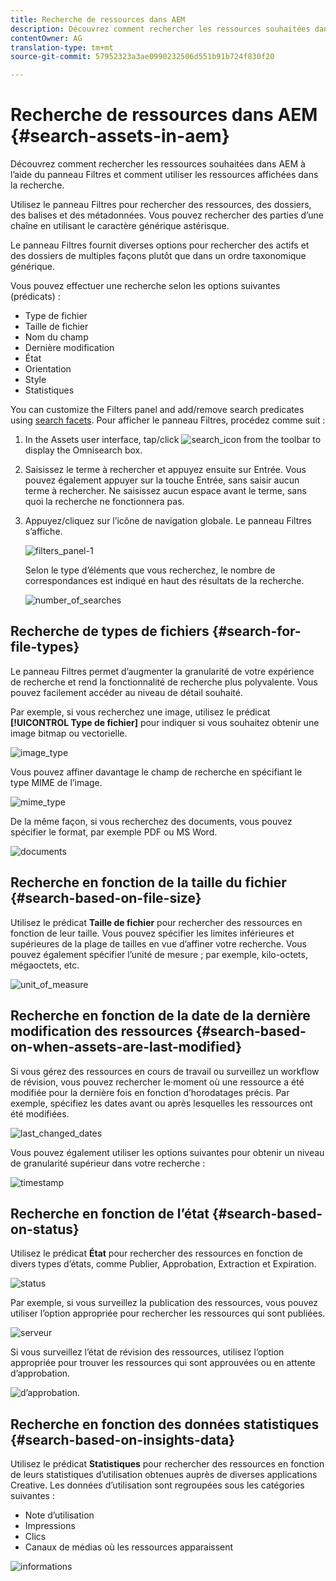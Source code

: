 ```yaml
---
title: Recherche de ressources dans AEM
description: Découvrez comment rechercher les ressources souhaitées dans AEM à l’aide du panneau Filtres et comment utiliser les ressources affichées dans la recherche.
contentOwner: AG
translation-type: tm+mt
source-git-commit: 57952323a3ae0990232506d551b91b724f830f20

---
```



# Recherche de ressources dans AEM {#search-assets-in-aem}

Découvrez comment rechercher les ressources souhaitées dans AEM à l’aide du panneau Filtres et comment utiliser les ressources affichées dans la recherche.

Utilisez le panneau Filtres pour rechercher des ressources, des dossiers, des balises et des métadonnées. Vous pouvez rechercher des parties d’une chaîne en utilisant le caractère générique astérisque.

Le panneau Filtres fournit diverses options pour rechercher des actifs et des dossiers de multiples façons plutôt que dans un ordre taxonomique générique.

Vous pouvez effectuer une recherche selon les options suivantes (prédicats) :

* Type de fichier
* Taille de fichier
* Nom du champ
* Dernière modification
* État
* Orientation
* Style
* Statistiques

You can customize the Filters panel and add/remove search predicates using [search facets](search-facets.md). Pour afficher le panneau Filtres, procédez comme suit :

1. In the Assets user interface, tap/click ![search_icon](assets/search_icon.png) from the toolbar to display the Omnisearch box.
1. Saisissez le terme à rechercher et appuyez ensuite sur Entrée. Vous pouvez également appuyer sur la touche Entrée, sans saisir aucun terme à rechercher. Ne saisissez aucun espace avant le terme, sans quoi la recherche ne fonctionnera pas.

1. Appuyez/cliquez sur l’icône de navigation globale. Le panneau Filtres s’affiche.

   ![filters_panel-1](assets/filters_panel-1.png)

   Selon le type d’éléments que vous recherchez, le nombre de correspondances est indiqué en haut des résultats de la recherche.

   ![number_of_searches](assets/number_of_searches.png)

## Recherche de types de fichiers {#search-for-file-types}

Le panneau Filtres permet d’augmenter la granularité de votre expérience de recherche et rend la fonctionnalité de recherche plus polyvalente. Vous pouvez facilement accéder au niveau de détail souhaité.

Par exemple, si vous recherchez une image, utilisez le prédicat **[!UICONTROL Type de fichier]** pour indiquer si vous souhaitez obtenir une image bitmap ou vectorielle.

![image_type](assets/image_type.png)

Vous pouvez affiner davantage le champ de recherche en spécifiant le type MIME de l’image.

![mime_type](assets/mime_type.png)

De la même façon, si vous recherchez des documents, vous pouvez spécifier le format, par exemple PDF ou MS Word.

![documents](assets/documents.png)

## Recherche en fonction de la taille du fichier {#search-based-on-file-size}

Utilisez le prédicat **Taille de fichier** pour rechercher des ressources en fonction de leur taille. Vous pouvez spécifier les limites inférieures et supérieures de la plage de tailles en vue d’affiner votre recherche. Vous pouvez également spécifier l’unité de mesure ; par exemple, kilo-octets, mégaoctets, etc.

![unit_of_measure](assets/unit_of_measure.png)

## Recherche en fonction de la date de la dernière modification des ressources {#search-based-on-when-assets-are-last-modified}

Si vous gérez des ressources en cours de travail ou surveillez un workflow de révision, vous pouvez rechercher le·moment où une ressource a été modifiée pour la dernière fois en fonction d’horodatages précis. Par exemple, spécifiez les dates avant ou après lesquelles les ressources ont été modifiées.

![last_changed_dates](assets/last_modified_dates.png)

Vous pouvez également utiliser les options suivantes pour obtenir un niveau de granularité supérieur dans votre recherche :

![timestamp](assets/timestamp.png)

## Recherche en fonction de l’état {#search-based-on-status}

Utilisez le prédicat **État** pour rechercher des ressources en fonction de divers types d’états, comme Publier, Approbation, Extraction et Expiration.

![status](assets/status.png)

Par exemple, si vous surveillez la publication des ressources, vous pouvez utiliser l’option appropriée pour rechercher les ressources qui sont publiées.

![serveur ](assets/publish.png)

Si vous surveillez l’état de révision des ressources, utilisez l’option appropriée pour trouver les ressources qui sont approuvées ou en attente d’approbation.

![d’approbation.](assets/approval.png)

## Recherche en fonction des données statistiques {#search-based-on-insights-data}

Utilisez le prédicat **Statistiques** pour rechercher des ressources en fonction de leurs statistiques d’utilisation obtenues auprès de diverses applications Creative. Les données d’utilisation sont regroupées sous les catégories suivantes :

* Note d’utilisation
* Impressions
* Clics
* Canaux de médias où les ressources apparaissent

![informations](assets/insights.png)
